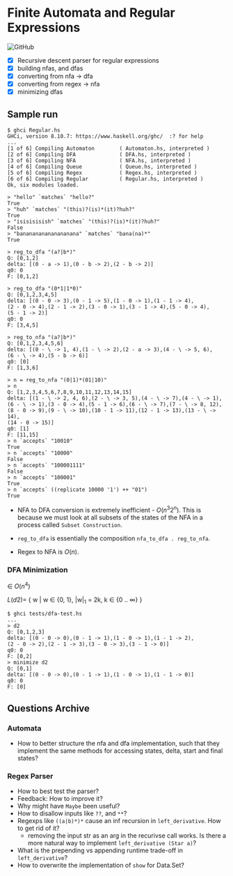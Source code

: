 # Finite Automata and Regular Expressions

![GitHub](https://img.shields.io/github/license/Directoire/under-construction-template)

- [x] Recursive descent parser for regular expressions
- [x] building nfas, and dfas
- [x] converting from nfa -> dfa
- [x] converting from regex -> nfa
- [x] minimizing dfas

## Sample run 

```
$ ghci Regular.hs 
GHCi, version 8.10.7: https://www.haskell.org/ghc/  :? for help
...
[1 of 6] Compiling Automaton        ( Automaton.hs, interpreted )
[2 of 6] Compiling DFA              ( DFA.hs, interpreted )
[3 of 6] Compiling NFA              ( NFA.hs, interpreted )
[4 of 6] Compiling Queue            ( Queue.hs, interpreted )
[5 of 6] Compiling Regex            ( Regex.hs, interpreted )
[6 of 6] Compiling Regular          ( Regular.hs, interpreted )
Ok, six modules loaded.

> "hello" `matches` "hello?"
True
> "huh" `matches` "(this)?(is)*(it)?huh?"
True
> "isisisisish" `matches` "(this)?(is)*(it)?huh?"
False
> "bananananananananana" `matches` "bana(na)*"
True

> reg_to_dfa "(a?|b*)"
Q: [0,1,2] 
delta: [(0 - a -> 1),(0 - b -> 2),(2 - b -> 2)] 
q0: 0 
F: [0,1,2]

> reg_to_dfa "(0*1|1*0)"
Q: [0,1,2,3,4,5] 
delta: [(0 - 0 -> 3),(0 - 1 -> 5),(1 - 0 -> 1),(1 - 1 -> 4),
(2 - 0 -> 4),(2 - 1 -> 2),(3 - 0 -> 1),(3 - 1 -> 4),(5 - 0 -> 4),
(5 - 1 -> 2)] 
q0: 0 
F: [3,4,5]

> reg_to_nfa "(a?|b*)"
Q: [0,1,2,3,4,5,6] 
delta: [(0 - \ -> 1, 4),(1 - \ -> 2),(2 - a -> 3),(4 - \ -> 5, 6),
(6 - \ -> 4),(5 - b -> 6)] 
q0: [0] 
F: [1,3,6]

> n = reg_to_nfa "(0|1)*(01|10)"
> n
Q: [1,2,3,4,5,6,7,8,9,10,11,12,13,14,15] 
delta: [(1 - \ -> 2, 4, 6),(2 - \ -> 3, 5),(4 - \ -> 7),(4 - \ -> 1),
(6 - \ -> 1),(3 - 0 -> 4),(5 - 1 -> 6),(6 - \ -> 7),(7 - \ -> 8, 12),
(8 - 0 -> 9),(9 - \ -> 10),(10 - 1 -> 11),(12 - 1 -> 13),(13 - \ -> 14),
(14 - 0 -> 15)] 
q0: [1] 
F: [11,15]
> n `accepts` "10010"
True
> n `accepts` "10000"
False
> n `accepts` "100001111"
False
> n `accepts` "100001"
True
> n `accepts` ((replicate 10000 '1') ++ "01")
True
```

* NFA to DFA conversion is extremely inefficient - $O(n ^ 3 2 ^ n)$. This is because we must look at all subsets of the states of the NFA in a process called `Subset Construction`.
* `reg_to_dfa` is essentially the composition `nfa_to_dfa . reg_to_nfa`.

* Regex to NFA is $O(n)$.

### DFA Minimization

$\in \ O(n ^ 4)$

$L(d2) =$ { w | w $\in$  {0, 1}, |w|$_1$ = 2k, k $\in$ {$0 \ ..\ \infty$} }

```
$ ghci tests/dfa-test.hs 
...
> d2
Q: [0,1,2,3] 
delta: [(0 - 0 -> 0),(0 - 1 -> 1),(1 - 0 -> 1),(1 - 1 -> 2),
(2 - 0 -> 2),(2 - 1 -> 3),(3 - 0 -> 3),(3 - 1 -> 0)] 
q0: 0 
F: [0,2]
> minimize d2
Q: [0,1] 
delta: [(0 - 0 -> 0),(0 - 1 -> 1),(1 - 0 -> 1),(1 - 1 -> 0)] 
q0: 0 
F: [0]
```

## Questions Archive

### Automata 

- How to better structure the nfa and dfa implementation, such that
  they implement the same methods for accessing states, delta, start and
  final states?

### Regex Parser

- How to best test the parser?
- Feedback: How to improve it?
- Why might have `Maybe` been useful?
- How to disallow inputs like `??`, and `**`?
- Regexps like `((a|b)*)*` cause an inf recursion in `left_derivative`. How to get rid of it?
    * removing the input str as an arg in the recurivse call works. 
      Is there a more natural way to implement `left_derivative (Star a)`?
- What is the prepending vs appending runtime trade-off in `left_derivative`?
- How to overwrite the implementation of `show` for Data.Set?